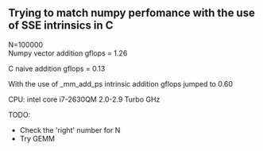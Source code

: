 ## Trying to match numpy perfomance with the use of SSE intrinsics in C 


N=100000 <br>
Numpy vector addition gflops = 1.26

C naive addition gflops = 0.13 <br>


With the use of _mm_add_ps intrinsic addition gflops jumped to 0.60 <br>

CPU: intel core i7-2630QM 2.0-2.9 Turbo GHz


TODO:

- Check the 'right' number for N
- Try GEMM 
